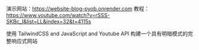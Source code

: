 演示网站：https://website-blog-pyob.onrender.com
教程：https://www.youtube.com/watch?v=rSSS-SKBc_I&list=LL&index=32&t=4115s

使用 TailwindCSS and JavaScript and Youtube API 构建一个具有明暗模式的完整响应式网站
